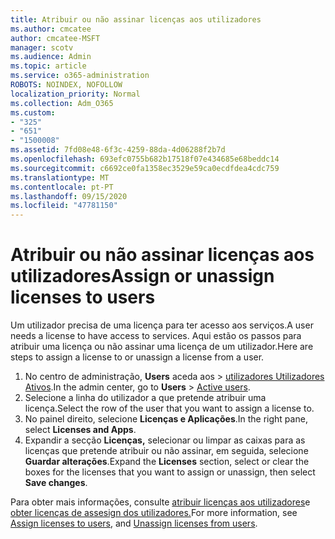 ```yaml
---
title: Atribuir ou não assinar licenças aos utilizadores
ms.author: cmcatee
author: cmcatee-MSFT
manager: scotv
ms.audience: Admin
ms.topic: article
ms.service: o365-administration
ROBOTS: NOINDEX, NOFOLLOW
localization_priority: Normal
ms.collection: Adm_O365
ms.custom:
- "325"
- "651"
- "1500008"
ms.assetid: 7fd08e48-6f3c-4259-88da-4d06288f2b7d
ms.openlocfilehash: 693efc0755b682b17518f07e434685e68beddc14
ms.sourcegitcommit: c6692ce0fa1358ec3529e59ca0ecdfdea4cdc759
ms.translationtype: MT
ms.contentlocale: pt-PT
ms.lasthandoff: 09/15/2020
ms.locfileid: "47781150"
---
```

# <a name="assign-or-unassign-licenses-to-users"></a><span data-ttu-id="c3306-102">Atribuir ou não assinar licenças aos utilizadores</span><span class="sxs-lookup"><span data-stu-id="c3306-102">Assign or unassign licenses to users</span></span>

<span data-ttu-id="c3306-103">Um utilizador precisa de uma licença para ter acesso aos serviços.</span><span class="sxs-lookup"><span data-stu-id="c3306-103">A user needs a license to have access to services.</span></span> <span data-ttu-id="c3306-104">Aqui estão os passos para atribuir uma licença ou não assinar uma licença de um utilizador.</span><span class="sxs-lookup"><span data-stu-id="c3306-104">Here are steps to assign a license to or unassign a license from a user.</span></span>
  
1. <span data-ttu-id="c3306-105">No centro de administração, **Users** aceda aos \> [utilizadores Utilizadores Ativos](https://go.microsoft.com/fwlink/p/?linkid=834822).</span><span class="sxs-lookup"><span data-stu-id="c3306-105">In the admin center, go to **Users** \> [Active users](https://go.microsoft.com/fwlink/p/?linkid=834822).</span></span>
2. <span data-ttu-id="c3306-106">Selecione a linha do utilizador a que pretende atribuir uma licença.</span><span class="sxs-lookup"><span data-stu-id="c3306-106">Select the row of the user that you want to assign a license to.</span></span>
3. <span data-ttu-id="c3306-107">No painel direito, selecione **Licenças e Aplicações**.</span><span class="sxs-lookup"><span data-stu-id="c3306-107">In the right pane, select **Licenses and Apps**.</span></span>
4. <span data-ttu-id="c3306-108">Expandir a secção **Licenças,** selecionar ou limpar as caixas para as licenças que pretende atribuir ou não assinar, em seguida, selecione **Guardar alterações**.</span><span class="sxs-lookup"><span data-stu-id="c3306-108">Expand the **Licenses** section, select or clear the boxes for the licenses that you want to assign or unassign, then select **Save changes**.</span></span>

<span data-ttu-id="c3306-109">Para obter mais informações, consulte [atribuir licenças aos utilizadores](https://docs.microsoft.com/microsoft-365/admin/manage/assign-licenses-to-users)e [obter licenças de assesign dos utilizadores.](https://docs.microsoft.com/microsoft-365/admin/manage/remove-licenses-from-users)</span><span class="sxs-lookup"><span data-stu-id="c3306-109">For more information, see [Assign licenses to users](https://docs.microsoft.com/microsoft-365/admin/manage/assign-licenses-to-users), and [Unassign licenses from users](https://docs.microsoft.com/microsoft-365/admin/manage/remove-licenses-from-users).</span></span>